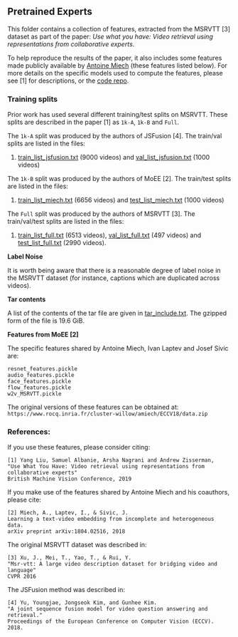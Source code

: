 ## Pretrained Experts

This folder contains a collection of features, extracted from the MSRVTT [3] dataset as part of the paper:
*Use what you have: Video retrieval using representations from collaborative experts*.

To help reproduce the results of the paper, it also includes some features made publicly available by [Antoine Miech](https://www.di.ens.fr/~miech/) (these features listed below).
For more details on the specific models used to compute the features, please see [1] for descriptions, or the [code repo](https://github.com/albanie/collaborative-experts).

### Training splits

Prior work has used several different training/test splits on MSRVTT. These splits
are described in the paper [1] as `1k-A`, `1k-B` and `Full`.

The `1k-A` split was produced by the authors of JSFusion [4].  The train/val splits are listed in the files:

1. [train_list_jsfusion.txt](train_list_jsfusion.txt) (9000 videos) and [val_list_jsfusion.txt](val_list_jsfusion.txt) (1000 videos)

The `1k-B` split was produced by the authors of MoEE [2].  The train/test splits are listed in the files:

1. [train_list_miech.txt](train_list_miech.txt) (6656 videos) and [test_list_miech.txt](test_list_miech.txt) (1000 videos)

The `Full` split was produced by the authors of MSRVTT [3].  The train/val/test splits are listed in the files:

1. [train_list_full.txt](train_list_dev.txt) (6513 videos), [val_list_full.txt](val_list_full.txt) (497 videos) and [test_list_full.txt](test_list_full.txt) (2990 videos).

**Label Noise**

It is worth being aware that there is a reasonable degree of label noise in the MSRVTT dataset (for instance, captions which are duplicated across videos).

**Tar contents**

A list of the contents of the tar file are given in [tar_include.txt](tar_include.txt).
The gzipped form of the file is 19.6 GiB.

**Features from MoEE [2]**

The specific features shared by Antoine Miech, Ivan Laptev and Josef Sivic are:

```
resnet_features.pickle
audio_features.pickle
face_features.pickle
flow_features.pickle
w2v_MSRVTT.pickle
```

The original versions of these features can be obtained at:
`https://www.rocq.inria.fr/cluster-willow/amiech/ECCV18/data.zip`

### References:

If you use these features, please consider citing:
```
[1] Yang Liu, Samuel Albanie, Arsha Nagrani and Andrew Zisserman,
"Use What You Have: Video retrieval using representations from collaborative experts"
British Machine Vision Conference, 2019
```

If you make use of the features shared by Antoine Miech and his coauthors, please cite:
```
[2] Miech, A., Laptev, I., & Sivic, J.
Learning a text-video embedding from incomplete and heterogeneous data.
arXiv preprint arXiv:1804.02516, 2018
```

The original MSRVTT dataset was described in:

```
[3] Xu, J., Mei, T., Yao, T., & Rui, Y.
"Msr-vtt: A large video description dataset for bridging video and language"
CVPR 2016
```

The JSFusion method was described in:

```
[4] Yu, Youngjae, Jongseok Kim, and Gunhee Kim.
"A joint sequence fusion model for video question answering and retrieval."
Proceedings of the European Conference on Computer Vision (ECCV). 2018.
```
